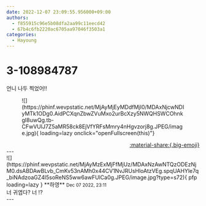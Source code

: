 ```yaml
---
date: 2022-12-07 23:09:55.956000+09:00
authors:
  - f855915c96e5b08dfa2aa99c11eecd42
  - 67b4c6fb2220ac6705aa97046f3503a1
categories:
  - Hayoung
---
```


# 3-108984787

<div class="post-container" markdown="1">
<div class="content-container md-sidebar__scrollwrap" markdown="1">

언니 나두 찍었어!!
<figure markdown="1">
![](https://phinf.wevpstatic.net/MjAyMjEyMDdfMjI0/MDAxNjcwNDIyMTk1ODg0.AidPCXqnZbwZVuMxo2urBcXzy5NWQHSWCOhnkgI8uwQg.tb-CFwVUlJ7Z5aMR58ck8EjVfYRFsMmry4nHgvzorj8g.JPEG/image.jpg){ loading=lazy onclick="openFullscreen(this)"}
</figure>


</div>
</div>

<div style="text-align: right;" markdown="1">
<a href="https://weverse.io/fromis9/fanpost/3-108984787" style="text-align: right;">:material-share:{.big-emoji}</a>
</div>
---

<div class="comments-container md-sidebar__scrollwrap" markdown="1">
<div class="comment" markdown="1">
<div class='id-container' markdown="1">
![](https://phinf.wevpstatic.net/MjAyMzExMjFfMjUz/MDAxNzAwNTQzODEzNjM0.dsABDAwBLvb_CmKv53nAMh0x44CV1NvJRUsHloAtzVEg.spqUAHYle7q_biNAdzoaGZ4l5soReNS5ww6awFUlCa0g.JPEG/image.jpg?type=s72){ pfp loading=lazy }
**<span class="artist">하영</span>** <small>Dec 07 2022, 23:11</small><br>
</div>
<div class='comment-body' markdown="1">
너 귀엽다? 너 !?
</div>
</div>
</div>
---
